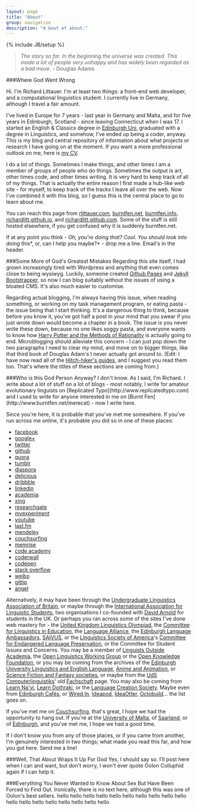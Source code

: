 ```yaml
---
layout: page
title: "About"
group: navigation
description: "A bout of about."
---
```

{% include JB/setup %}

> _The story so far. In the beginning the universe was created. This
> made a lot of people very unhappy and has widely been regarded as a
> bad move._ - Douglas Adams

###Where God Went Wrong

Hi. I'm Richard Littauer. I'm at least two things: a front-end web developer, 
and a computational linguistics student. I currently live in Germany, although
I travel a fair amount.

I've lived in Europe for 7 years - last year in Germany and Malta, and for five years in
Edinburgh, Scotland - since leaving Connecticut when I was 17. I started an
English & Classics degree in [Edinburgh Uni](http://www.ed.ac.uk/home), graduated with a
degree in Linguistics, and somehow, I've ended up being a coder, anyway. 
This is my blog and central repository of information about what projects 
or research I have going on at the moment. If you want a more professional 
outlook on me, here is [my CV](/files/Littauer_CV.pdf).

I do a lot of things. Sometimes I make things, and other times I am a
member of groups of people who do things. Sometimes the output is art,
other times code, and other times writing. It is very hard to keep 
track of all of my things. That is actually the
entire reason I first made a hub-like web site - for myself, to
keep track of the tracks I leave all over the web. Now I've combined it 
with this blog, so I guess this is the central place to go to learn about me. 

You can reach this page from [rlittauer.com](http://www.rlittauer.com), [burntfen.net](http://www.burntfen.net),
[burntfen.info](http://www.burntfen.info), [richardlitt.github.io](http://richardlitt.github.io), 
and [richardlitt.github.com](http://richardlitt.github.com). Some of the stuff is still hosted elsewhere, 
if you get confused why it is suddenly burntfen.net. 

If at any point you think - *Oh, you're doing that? Cool. You should look into
doing* this*, or, can I help you maybe?* - drop me a line. Email's in the header. 

###Some More of God's Greatest Mistakes 
Regarding this site itself, I had grown increasingly tired with
Wordpress and anything that even comes close to being wysiwyg. 
Luckily, someone created [Github Pages](http://pages.github.com/) and [Jekyll
Bootstrapper](http://jekyllbootstrap.com/), so now I can blog suitably
without the issues of using a bloated CMS. It's also much easier to customise.

Regarding actual blogging, I'm always having this issue, when reading something, or working on my task
management program, or eating pasta - the issue being that I start
thinking. It's a dangerous thing to think, because before you know it,
you've got half a post in your mind that you swear if you just
wrote down would become a chapter in a book. The issue is you never
write these down, because no one likes soggy pasta, and everyone wants
to know how [Harry Potter and the Methods of
Rationality](http://hpmor.com/) is actually going to end. Microblogging
should alleviate this concern - I can just pop down the two paragraphs I
need to clear my mind, and move on to bigger things, like that third
book of Douglas Adam's I never actually got around to. (Edit: I have now
read all of the [Hitch-hiker's guides](http://en.wikipedia.org/wiki/Douglas_Adams), 
and I suggest you read them too. That's where the titles of these sections are coming
from.)

<div id="networks"></div>
###Who is this God Person Anyway?
I don't know. As I said, I'm Richard. I write about a lot of stuff on a lot of
blogs - most notably, I write for amateur evolutionary linguists on [Replicated
Typo](http://www.replicatedtypo.com) and I used to write for anyone interested in me on [Burnt
Fen](http://www.burntfen.net/merecat) - now I write here. 

Since you're here, it is probable that you've met me somewhere. If
you've run across me online, it's probable you did so in one of these
places:  

* [facebook](http://www.facebook.com/richard.littauer)  
* [google+](http://gplus.to/richlitt)  
* [twitter](http://twitter.com/#!/richlitt)  
* [github](https://github.com/RichardLitt)
* [quora](http://www.quora.com/Richard-Littauer)  
* [tumblr](http://richfenne.tumblr.com)  
* [diaspora](https://joindiaspora.com/u/richardlitt)  
* [delicious](http://delicious.com/richlitt/)  
* [dribbble](http://dribbble.com/richlitt)  
* [linkedin](http://uk.linkedin.com/pub/richard-littauer/29/576/197)  
* [academia](http://edinburgh.academia.edu/RichardLittauer)  
* [xing](https://www.xing.com/profile/Richard_Littauer)  
* [researchgate](http://www.researchgate.net/profile/Richard_Littauer/)  
* [myexperiment](http://www.myexperiment.org/users/16690.html)  
* [youtube](http://www.youtube.com/user/Rich0Fenn)  
* [last.fm](http://www.last.fm/user/RichardFenn)  
* [mendeley](http://www.mendeley.com/profiles/richard-littauer/)  
* [couchsurfing](http://www.couchsurfing.org/people/richardlitt)  
* [memrise](http://www.memrise.com/user/RichLitt)  
* [code academy](http://www.codecademy.com/users/richlitt)  
* [coderwall](https://coderwall.com/richardlitt)  
* [codepen](http://codepen.io/RichardLitt)  
* [stack overflow](http://stackoverflow.com/users/1166929/richlitt)  
* [weibo](http://www.weibo.com/2640928093/profile?)  
* [gittip](https://www.gittip.com/richlitt/)  
* [angel](https://angel.co/richlitt)  

Alternatively, it may have been through the [Undergraduate Linguistics
Association of Britain](http://www.lingstudents.co.uk/), or maybe
through the [International Association for Linguistic
Students](http://www.lingstudents.org), two organisations I co-founded
with [David Arnold](https://www.linkedin.com/in/dmarnold) for students
in the UK. Or perhaps you ran across some of the sites I've done web
mastery for - the [United Kingdom Linguistics Olympiad](uklo.org), the
[Committee for Linguistics in Education](http://www.clie.org.uk), the
[Language Alliance](http://www.language-alliance.org.uk), the [Edinburgh
Language Ambassadors](http://ela.eusa.ed.ac.uk),
[SAIVUS](http://www.saivus.org), or the [Linguistics Society of
America](https://lsadc.org/)'s [Committee for Endangered Language
Preservation](http://lsacelp.org/), or the Committee for Student Issues
and Concerns. You may be a member of [Linguists Outside
Academia](http://groups.google.com/group/ling-outside), the [Open
Linguistics Working Group](http://groups.google.com/group/ling-outside)
or the [Open Knowledge Foundation](http://okfn.org/), or you may be
coming from the archives of the [Edinburgh University Linguistics and
English Language](http://langsoc.eusa.ed.ac.uk), [Anime and
Animation](http://aasoc.wordpress.com/), or [Science Fiction and Fantasy
societies](http://sesoc.eusa.ed.ac.uk/), or maybe from the [UdS
Computerlinguistiks](coli.uni-saarland.de)' old
[Fachschaft](http://www.coli.uni-saarland.de/fs-coli/Main/HomePage)
page. You may also be coming from [Learn
Na'vi](http://www.learnnavi.org), [Learn
Dothraki](http://www.dothraki.org), or the [Language Creation
Society](http://www.conlang.org). Maybe even from [Edinburgh
Cafés](http://edinburghcafes.com/), or [Wired In](http://wyrdin.com),
[Ideapod](http://www.ideapod.com), [IdeaOtter](http://www.ideaotter.com),
[Octobuild](http://www.octobuild.com)... the list goes on.

If you've met me on
[Couchsurfing](http://www.couchsurfing.org/people/richardlitt), that's
great, I hope we had the opportunity to hang out. If you're at the
[University of Malta](http://www.um.edu.mt/), of
[Saarland](http://www.uni-saarland.de/en/), or of
[Edinburgh](http://www.ed.ac.uk/home), and you've met me, I hope we had
a good time.

If I don't know you from any of those places, or if you came from
another, I'm genuinely interested in two things; what made you read this
far, and how you got here. Send me a line!

###Well, That About Wraps It Up For God
Yes, I should say so. I'll post here when I can and want, but don't worry, I
won't ever quote Oolon Colluphid again if I can help it.

###Everything You Never Wanted to Know About Sex But Have Been Forced to Find Out.
Ironically, there is no text here, although this was one of Oolon's
best sellers. 
hello
hello
hello
hello
hello
hello
hello
hello
hello 
hello 
hello 
hello 
hello 
hello 
hello 
hello 
hello 
hello 
